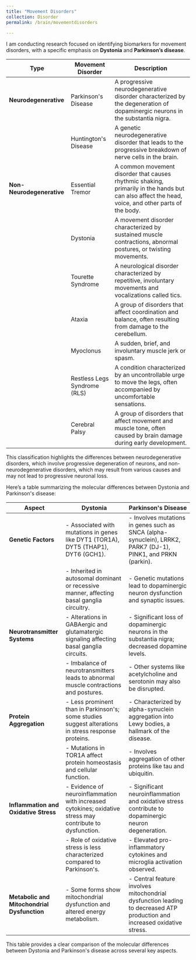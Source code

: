 ```yaml
---
title: "Movement Disorders"
collection: Disorder
permalink: /brain/movementdisorders  

---
```


I am conducting research focused on identifying biomarkers for movement disorders, with a specific emphasis on **Dystonia** and **Parkinson’s disease**.

| **Type**                       | **Movement Disorder**           | **Description**                                                                      |
|--------------------------------|---------------------------------|--------------------------------------------------------------------------------------|
| **Neurodegenerative**          | Parkinson's Disease             | A progressive neurodegenerative disorder characterized by the degeneration of dopaminergic neurons in the substantia nigra. |
|                                | Huntington's Disease            | A genetic neurodegenerative disorder that leads to the progressive breakdown of nerve cells in the brain.                    |
| **Non-Neurodegenerative**      | Essential Tremor                | A common movement disorder that causes rhythmic shaking, primarily in the hands but can also affect the head, voice, and other parts of the body. |
|                                | Dystonia                        | A movement disorder characterized by sustained muscle contractions, abnormal postures, or twisting movements.                  |
|                                | Tourette Syndrome               | A neurological disorder characterized by repetitive, involuntary movements and vocalizations called tics.                     |
|                                | Ataxia                         | A group of disorders that affect coordination and balance, often resulting from damage to the cerebellum.                     |
|                                | Myoclonus                      | A sudden, brief, and involuntary muscle jerk or spasm.                              |
|                                | Restless Legs Syndrome (RLS)    | A condition characterized by an uncontrollable urge to move the legs, often accompanied by uncomfortable sensations.          |
|                                | Cerebral Palsy                 | A group of disorders that affect movement and muscle tone, often caused by brain damage during early development.             |

This classification highlights the differences between neurodegenerative disorders, which involve progressive degeneration of neurons, and non-neurodegenerative disorders, which may result from various causes and may not lead to progressive neuronal loss.  

Here’s a table summarizing the molecular differences between Dystonia and Parkinson's disease:

| **Aspect**                    | **Dystonia**                                                                                     | **Parkinson's Disease**                                                                          |
|-------------------------------|--------------------------------------------------------------------------------------------------|--------------------------------------------------------------------------------------------------|
| **Genetic Factors**           | - Associated with mutations in genes like DYT1 (TOR1A), DYT5 (THAP1), DYT6 (GCH1).            | - Involves mutations in genes such as SNCA (alpha-synuclein), LRRK2, PARK7 (DJ-1), PINK1, and PRKN (parkin). |
|                               | - Inherited in autosomal dominant or recessive manner, affecting basal ganglia circuitry.      | - Genetic mutations lead to dopaminergic neuron dysfunction and synaptic issues.                |
| **Neurotransmitter Systems**  | - Alterations in GABAergic and glutamatergic signaling affecting basal ganglia circuits.       | - Significant loss of dopaminergic neurons in the substantia nigra; decreased dopamine levels.   |
|                               | - Imbalance of neurotransmitters leads to abnormal muscle contractions and postures.           | - Other systems like acetylcholine and serotonin may also be disrupted.                          |
| **Protein Aggregation**       | - Less prominent than in Parkinson's; some studies suggest alterations in stress response proteins. | - Characterized by alpha-synuclein aggregation into Lewy bodies, a hallmark of the disease.     |
|                               | - Mutations in TOR1A affect protein homeostasis and cellular function.                         | - Involves aggregation of other proteins like tau and ubiquitin.                                 |
| **Inflammation and Oxidative Stress** | - Evidence of neuroinflammation with increased cytokines; oxidative stress may contribute to dysfunction. | - Significant neuroinflammation and oxidative stress contribute to dopaminergic neuron degeneration. |
|                               | - Role of oxidative stress is less characterized compared to Parkinson's.                      | - Elevated pro-inflammatory cytokines and microglia activation observed.                         |
| **Metabolic and Mitochondrial Dysfunction** | - Some forms show mitochondrial dysfunction and altered energy metabolism.                    | - Central feature involves mitochondrial dysfunction leading to decreased ATP production and increased oxidative stress. |

This table provides a clear comparison of the molecular differences between Dystonia and Parkinson's disease across several key aspects.
